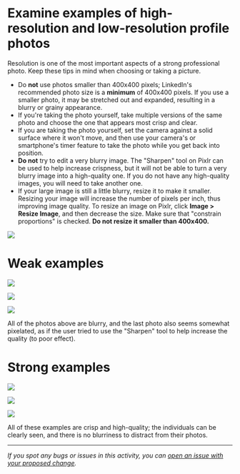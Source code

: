 # Examine examples of high-resolution and low-resolution profile photos

Resolution is one of the most important aspects of a strong professional photo. Keep these tips in mind when choosing or taking a picture.

- Do **not** use photos smaller than 400x400 pixels; LinkedIn's recommended photo size is a **minimum** of 400x400 pixels. If you use a smaller photo, it may be stretched out and expanded, resulting in a blurry or grainy appearance.
- If you're taking the photo yourself, take multiple versions of the same photo and choose the one that appears most crisp and clear.
- If you are taking the photo yourself, set the camera against a solid surface where it won't move, and then use your camera's or smartphone's timer feature to take the photo while you get back into position.
- **Do not** try to edit a very blurry image. The "Sharpen" tool on Pixlr can be used to help increase crispness, but it will not be able to turn a very blurry image into a high-quality one. If you do not have any high-quality images, you will need to take another one.
- If your large image is still a little blurry, resize it to make it smaller. Resizing your image will increase the number of pixels per inch, thus improving image quality. To resize an image on Pixlr, click **Image > Resize Image**, and then decrease the size. Make sure that "constrain proportions" is checked. **Do not resize it smaller than 400x400.**

![](https://cdn.filestackcontent.com/bMYF8HcLQMWQ6fZdHY42)

# Weak examples

![](https://cdn.filestackcontent.com/RbJOkTCkTGrY6cv4B0Yg)

![](https://cdn.filestackcontent.com/Yhp4N9L9Skukb1lsFa3n)

![](https://cdn.filestackcontent.com/CizEPneSnOW40nG3zbOZ)

All of the photos above are blurry, and the last photo also seems somewhat pixelated, as if the user tried to use the "Sharpen" tool to help increase the quality (to poor effect).

# Strong examples

![](https://cdn.filestackcontent.com/SBunKu0kRMqf2qM5j3un)

![](https://cdn.filestackcontent.com/zAR7f2DQTj6fMBznBApn)

![](https://cdn.filestackcontent.com/m9M21fTWSs6V9nHucDBg)

All of these examples are crisp and high-quality; the individuals can be clearly seen, and there is no blurriness to distract from their photos.



------

_If you spot any bugs or issues in this activity, you can [open an issue with your proposed change](https://github.com/microverseinc/curriculum-transversal-skills/blob/main/git-github/articles/open_issue.md)._
